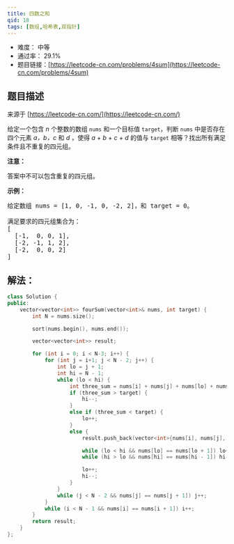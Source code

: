 ```yaml
---
title: 四数之和
qid: 18
tags: [数组,哈希表,双指针]
---
```



- 难度： 中等
- 通过率： 29.1%
- 题目链接：[https://leetcode-cn.com/problems/4sum](https://leetcode-cn.com/problems/4sum)


## 题目描述

来源于 [https://leetcode-cn.com/](https://leetcode-cn.com/)

<p>给定一个包含&nbsp;<em>n</em> 个整数的数组&nbsp;<code>nums</code>&nbsp;和一个目标值&nbsp;<code>target</code>，判断&nbsp;<code>nums</code>&nbsp;中是否存在四个元素 <em>a，</em><em>b，c</em>&nbsp;和 <em>d</em>&nbsp;，使得&nbsp;<em>a</em> + <em>b</em> + <em>c</em> + <em>d</em>&nbsp;的值与&nbsp;<code>target</code>&nbsp;相等？找出所有满足条件且不重复的四元组。</p>

<p><strong>注意：</strong></p>

<p>答案中不可以包含重复的四元组。</p>

<p><strong>示例：</strong></p>

<pre>给定数组 nums = [1, 0, -1, 0, -2, 2]，和 target = 0。

满足要求的四元组集合为：
[
  [-1,  0, 0, 1],
  [-2, -1, 1, 2],
  [-2,  0, 0, 2]
]
</pre>


## 解法：

```cpp
class Solution {
public:
	vector<vector<int>> fourSum(vector<int>& nums, int target) {
		int N = nums.size();

		sort(nums.begin(), nums.end());

		vector<vector<int>> result;

		for (int i = 0; i < N-3; i++) {
			for (int j = i+1; j < N - 2; j++) {
				int lo = j + 1;
				int hi = N - 1;
				while (lo < hi) {
					int three_sum = nums[i] + nums[j] + nums[lo] + nums[hi];
					if (three_sum > target) {
						hi--;
					}
					else if (three_sum < target) {
						lo++;
					}
					else {
						result.push_back(vector<int>{nums[i], nums[j], nums[lo], nums[hi]});

						while (lo < hi && nums[lo] == nums[lo + 1]) lo++;
						while (hi > lo && nums[hi] == nums[hi - 1]) hi--;

						lo++;
						hi--;
					}
				}
				while (j < N - 2 && nums[j] == nums[j + 1]) j++;
			}
			while (i < N - 1 && nums[i] == nums[i + 1]) i++;
		}
		return result;
	}
};
```